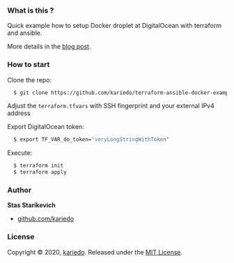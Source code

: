 
### What is this ?
Quick example how to setup Docker droplet at DigitalOcean with terraform and ansible.

More details in the [blog post](https://stas.starikevich.com/posts/wiring-terraform-and-ansible/).

### How to start

Clone the repo:

```sh
  $ git clone https://github.com/kariedo/terraform-ansible-docker-example.git
```

Adjust the `terraform.tfvars` with SSH fingerprint and your external IPv4 address

Export DigitalOcean token:

```sh
  $ export TF_VAR_do_token="veryLongStringWithToken"
```

Execute:
```sh
  $ terraform init
  $ terraform apply
```

### Author

**Stas Starikevich**

* [github.com/kariedo](https://github.com/kariedo/)

### License

Copyright © 2020, [kariedo](https://github.com/kariedo).
Released under the [MIT License](LICENSE).
